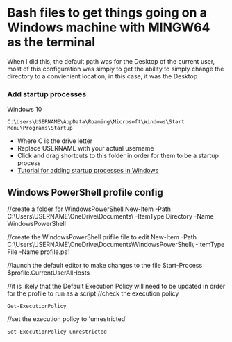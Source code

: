 # Bash files to get things going on a Windows machine with MINGW64 as the terminal

When I did this, the default path was for the Desktop of the current user, most of this configuration was simply to get the ability to simply change the directory to a convienient location, in this case, it was the Desktop

### Add startup processes

Windows 10

```
C:\Users\USERNAME\AppData\Roaming\Microsoft\Windows\Start Menu\Programs\Startup
```

- Where C is the drive letter
- Replace USERNAME with your actual username
- Click and drag shortcuts to this folder in order for them to be a startup process
- [Tutorial for adding startup processes in Windows](https://winaero.com/blog/how-to-add-or-remove-startup-apps-in-windows-10/)

## Windows PowerShell profile config

//create a folder for WindowsPowerShell
New-Item -Path C:\Users\USERNAME\OneDrive\Documents\ -ItemType Directory -Name WindowsPowerShell

//create the WindowsPowerShell prifile file to edit
New-Item -Path C:\Users\USERNAME\OneDrive\Documents\WindowsPowerShell\ -ItemType File -Name profile.ps1

//launch the default editor to make changes to the file
Start-Process $profile.CurrentUserAllHosts

//it is likely that the Default Execution Policy will need to be updated in order for the profile to run as a script
//check the execution policy
```
Get-ExecutionPolicy
```

//set the execution policy to 'unrestricted'
```
Set-ExecutionPolicy unrestricted
```
